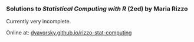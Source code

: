 ### Solutions to _Statistical Computing with R_ (2ed) by Maria Rizzo

Currently very incomplete.

Online at: [dyavorsky.github.io/rizzo-stat-computing](https://dyavorsky.github.io/rizzo-stat-computing/)

